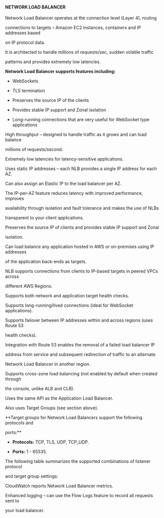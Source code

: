 #### NETWORK LOAD BALANCER


Network Load Balancer operates at the connection level (Layer 4), routing

connections to targets – Amazon EC2 instances, containers and IP addresses based

on IP protocol data.


It is architected to handle millions of requests/sec, sudden volatile traffic

patterns and provides extremely low latencies.


**Network Load Balancer supports features including:**


- WebSockets

- TLS termination

- Preserves the source IP of the clients

- Provides stable IP support and Zonal isolation

- Long-running connections that are very useful for WebSocket type applications


High throughput – designed to handle traffic as it grows and can load balance

millions of requests/second.


Extremely low latencies for latency-sensitive applications.


Uses static IP addresses – each NLB provides a single IP address for each AZ.


Can also assign an Elastic IP to the load balancer per AZ.


The IP-per-AZ feature reduces latency with improved performance, improves

availability through isolation and fault tolerance and makes the use of NLBs

transparent to your client applications.


Preserves the source IP of clients and provides stable IP support and Zonal

isolation.


Can load balance any application hosted in AWS or on-premises using IP addresses

of the application back-ends as targets.


NLB supports connections from clients to IP-based targets in peered VPCs across

different AWS Regions.


Supports both network and application target health checks.


Supports long-running/lived connections (ideal for WebSocket applications).


Supports failover between IP addresses within and across regions (uses Route 53

health checks).


Integration with Route 53 enables the removal of a failed load balancer IP

address from service and subsequent redirection of traffic to an alternate

Network Load Balancer in another region.


Supports cross-zone load balancing (not enabled by default when created through

the console, unlike ALB and CLB).


Uses the same API as the Application Load Balancer.


Also uses Target Groups (see section above).


**Target groups for Network Load Balancers support the following protocols and

ports:**


- **Protocols:** TCP, TLS, UDP, TCP_UDP.

- **Ports:** 1 - 65535.


The following table summarizes the supported combinations of listener protocol

and target group settings:


CloudWatch reports Network Load Balancer metrics.


Enhanced logging – can use the Flow Logs feature to record all requests sent to

your load balancer.


